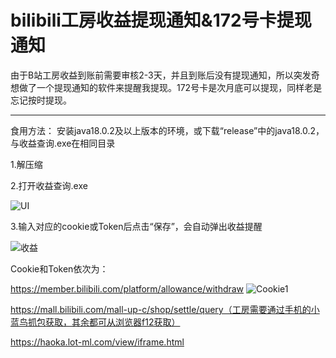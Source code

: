 # bilibili工房收益提现通知&172号卡提现通知
由于B站工房收益到账前需要审核2-3天，并且到账后没有提现通知，所以突发奇想做了一个提现通知的软件来提醒我提现。172号卡是次月底可以提现，同样老是忘记按时提现。

---

食用方法：
安装java18.0.2及以上版本的环境，或下载“release”中的java18.0.2，与收益查询.exe在相同目录

1.解压缩

2.打开收益查询.exe

![UI](https://github.com/user-attachments/assets/34930a7f-5717-4ec8-9870-76f71e7397d0)

3.输入对应的cookie或Token后点击“保存”，会自动弹出收益提醒

![收益](https://github.com/user-attachments/assets/8585d879-55ae-4f15-9dfc-0d9a54415bf4)

Cookie和Token依次为：

https://member.bilibili.com/platform/allowance/withdraw
![Cookie1](https://github.com/user-attachments/assets/51906caf-8ad1-46c7-895b-052ab069d2b0)

https://mall.bilibili.com/mall-up-c/shop/settle/query（工房需要通过手机的小蓝鸟抓包获取，其余都可从浏览器f12获取）

https://haoka.lot-ml.com/view/iframe.html
